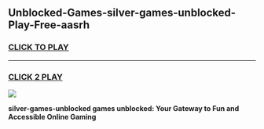 
## Unblocked-Games-silver-games-unblocked-Play-Free-aasrh
<h3>
<a href="https://premium76.site?title=silver-games-unblocked&ref=18A">CLICK TO PLAY</a></h3>
<hr>

<h3>
<a href="https://premium76.site?title=silver-games-unblocked&ref=18A">CLICK 2 PLAY</a>
  
</h3>

<a href="https://premium76.site?title=silver-games-unblocked&ref=18A"><img src="https://clearcache.store/games.png"></a>


**silver-games-unblocked games unblocked: Your Gateway to Fun and Accessible Online Gaming**

